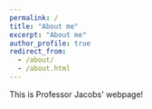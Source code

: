 ```yaml
---
permalink: /
title: "About me"
excerpt: "About me"
author_profile: true
redirect_from: 
  - /about/
  - /about.html
---
```


This is Professor Jacobs' webpage!